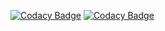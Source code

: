 [![Codacy Badge](https://app.codacy.com/project/badge/Grade/a385e46ab9fc4f6bacd91b2f9bbbe607)](https://app.codacy.com/gh/Ghriim/life-saver/dashboard?utm_source=gh&utm_medium=referral&utm_content=&utm_campaign=Badge_grade)
[![Codacy Badge](https://app.codacy.com/project/badge/Coverage/a385e46ab9fc4f6bacd91b2f9bbbe607)](https://app.codacy.com/gh/Ghriim/life-saver/dashboard?utm_source=gh&utm_medium=referral&utm_content=&utm_campaign=Badge_coverage)